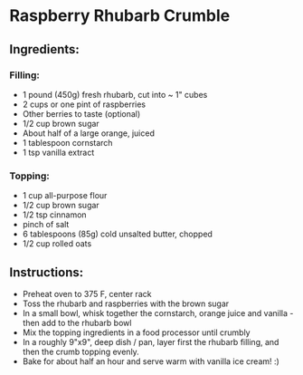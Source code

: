 # Raspberry Rhubarb Crumble

## Ingredients:

### Filling:
* 1 pound (450g) fresh rhubarb, cut into ~ 1" cubes
* 2 cups or one pint of raspberries
* Other berries to taste (optional)
* 1/2 cup brown sugar
* About half of a large orange, juiced
* 1 tablespoon cornstarch 
* 1 tsp vanilla extract

### Topping:
* 1 cup all-purpose flour
* 1/2 cup brown sugar
* 1/2 tsp cinnamon
* pinch of salt
* 6 tablespoons (85g) cold unsalted butter, chopped
* 1/2 cup rolled oats

## Instructions:
* Preheat oven to 375 F, center rack
* Toss the rhubarb and raspberries with the brown sugar
* In a small bowl, whisk together the cornstarch, orange juice and vanilla - then add to the rhubarb bowl
* Mix the topping ingredients in a food processor until crumbly
* In a roughly 9"x9", deep dish / pan, layer first the rhubarb filling, and then the crumb topping evenly. 
* Bake for about half an hour and serve warm with vanilla ice cream! :)
